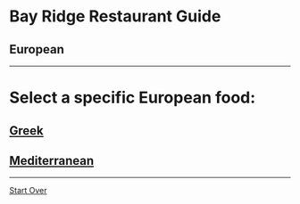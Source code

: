 # Bay Ridge Restaurant Guide
## European
---
Select a specific European food:
=======
## [Greek](greek.md)
## [Mediterranean](mediterranean.md)
---
[Start Over](../home.md)
